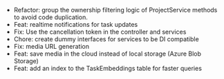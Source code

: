 - Refactor: group the ownership filtering logic of ProjectService methods to avoid code duplication.
- Feat: realtime notifications for task updates
- Fix: Use the cancellation token in the controller and services
- Chore: create dummy interfaces for services to be DI compatible
- Fix: media URL generation
- Feat: save media in the cloud instead of local storage (Azure Blob Storage)
- Feat: add an index to the TaskEmbeddings table for faster queries

